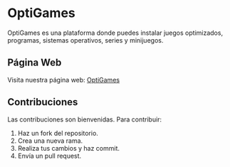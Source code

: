 # OptiGames

OptiGames es una plataforma donde puedes instalar juegos optimizados, programas, sistemas operativos, series y minijuegos.

## Página Web

Visita nuestra página web: [OptiGames](https://optigames-project.github.io)

## Contribuciones

Las contribuciones son bienvenidas. Para contribuir:

1. Haz un fork del repositorio.
2. Crea una nueva rama.
3. Realiza tus cambios y haz commit.
4. Envía un pull request.
